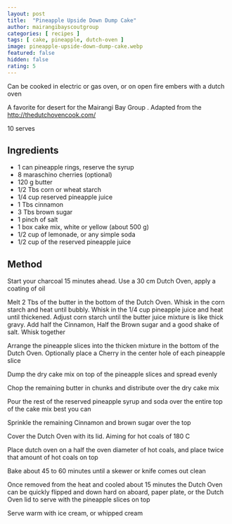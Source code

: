 ```yaml
---
layout: post
title:  "Pineapple Upside Down Dump Cake"
author: mairangibayscoutgroup
categories: [ recipes ]
tags: [ cake, pineapple, dutch-oven ]
image: pineapple-upside-down-dump-cake.webp
featured: false
hidden: false
rating: 5
---
```


Can be cooked in electric or gas oven, or on open fire embers with a dutch oven

A favorite for desert for the Mairangi Bay Group . Adapted from the http://thedutchovencook.com/

10 serves

## Ingredients

* 1 can pineapple rings, reserve the syrup
* 8 maraschino cherries (optional)
* 120 g butter
* 1/2 Tbs corn or wheat starch
* 1/4 cup reserved pineapple juice
* 1 Tbs cinnamon
* 3 Tbs brown sugar
* 1 pinch of salt
* 1 box cake mix, white or yellow (about 500 g)
* 1/2 cup of lemonade, or any simple soda
* 1/2 cup of the reserved pineapple juice

## Method

Start your charcoal 15 minutes ahead. Use a 30 cm Dutch Oven, apply a coating of oil

Melt 2 Tbs of the butter in the bottom of the Dutch Oven. Whisk in the corn starch and heat until bubbly. Whisk in the 1/4 cup pineapple juice and heat until thickened. Adjust corn starch until the butter juice mixture is like thick gravy. Add half the Cinnamon, Half the Brown sugar and a good shake of salt. Whisk together

Arrange the pineapple slices into the thicken mixture in the bottom of the Dutch Oven. Optionally place a Cherry in the center hole of each pineapple slice

Dump the dry cake mix on top of the pineapple slices and spread evenly

Chop the remaining butter in chunks and distribute over the dry cake mix

Pour the rest of the reserved pineapple syrup and soda over the entire top of the cake mix best you can

Sprinkle the remaining Cinnamon and brown sugar over the top

Cover the Dutch Oven with its lid. Aiming for hot coals of 180 C

Place dutch oven on a half the oven diameter of hot coals, and place twice that amount of hot coals on top

Bake about 45 to 60 minutes until a skewer or knife comes out clean

Once removed from the heat and cooled about 15 minutes the Dutch Oven can be quickly flipped and down hard on aboard, paper plate, or the Dutch Oven lid to serve with the pineapple slices on top

Serve warm with ice cream, or whipped cream
